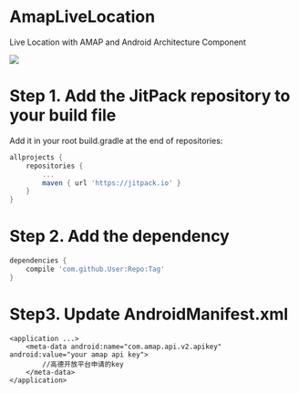 # AmapLiveLocation
Live Location with AMAP and Android Architecture Component 

[![](https://jitpack.io/v/conanchen/AmapLiveLocation.svg)](https://jitpack.io/#conanchen/AmapLiveLocation)

# Step 1. Add the JitPack repository to your build file
Add it in your root build.gradle at the end of repositories:
```gradle
allprojects {
    repositories {
        ...
        maven { url 'https://jitpack.io' }
    }
}
```

# Step 2. Add the dependency

```gradle
dependencies {
    compile 'com.github.User:Repo:Tag'
}
```

# Step3. Update AndroidManifest.xml
```
<application ...>
    <meta-data android:name="com.amap.api.v2.apikey" android:value="your amap api key">
        //高德开放平台申请的key
    </meta-data>
</application>
```
